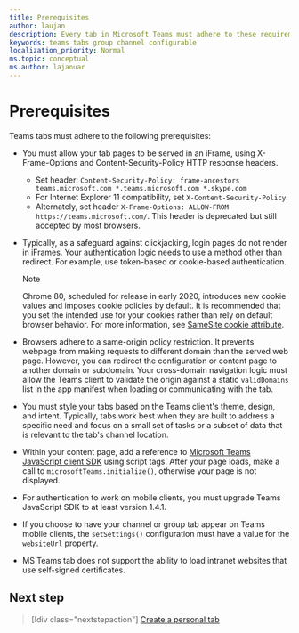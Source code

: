 ```yaml
---
title: Prerequisites
author: laujan
description: Every tab in Microsoft Teams must adhere to these requirements.
keywords: teams tabs group channel configurable
localization_priority: Normal
ms.topic: conceptual
ms.author: lajanuar
---
```


# Prerequisites

Teams tabs must adhere to the following prerequisites:

* You must allow your tab pages to be served in an iFrame, using X-Frame-Options and Content-Security-Policy HTTP response headers.
  * Set header: `Content-Security-Policy: frame-ancestors teams.microsoft.com *.teams.microsoft.com *.skype.com`
  * For Internet Explorer 11 compatibility, set `X-Content-Security-Policy`.
  * Alternately, set header `X-Frame-Options: ALLOW-FROM https://teams.microsoft.com/`. This header is deprecated but still accepted by most browsers.

* Typically, as a safeguard against clickjacking, login pages do not render in iFrames. Your authentication logic needs to use a method other than redirect. For example, use token-based or cookie-based authentication.

    > [!NOTE]
    > Chrome 80, scheduled for release in early 2020, introduces new cookie values and imposes cookie policies by default. It is recommended that you set the intended use for your cookies rather than rely on default browser behavior. For more information, see [SameSite cookie attribute](../../resources/samesite-cookie-update.md).

* Browsers adhere to a same-origin policy restriction. It prevents webpage from making requests to different domain than the served web page. However, you can redirect the configuration or content page to another domain or subdomain. Your cross-domain navigation logic must allow the Teams client to validate the origin against a static `validDomains` list in the app manifest when loading or communicating with the tab.

* You must style your tabs based on the Teams client's theme, design, and intent. Typically, tabs work best when they are built to address a specific need and focus on a small set of tasks or a subset of data that is relevant to the tab's channel location.

* Within your content page, add a reference to [Microsoft Teams JavaScript client SDK](/javascript/api/overview/msteams-client) using script tags. After your page loads, make a call to `microsoftTeams.initialize()`, otherwise your page is not displayed.

* For authentication to work on mobile clients, you must upgrade Teams JavaScript SDK to at least version 1.4.1.

* If you choose to have your channel or group tab appear on Teams mobile clients, the `setSettings()` configuration must have a value for the `websiteUrl` property.

* MS Teams tab does not support the ability to load intranet websites that use self-signed certificates.

## Next step

> [!div class="nextstepaction"]
> [Create a personal tab](~/tabs/how-to/create-personal-tab.md)
